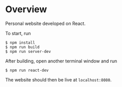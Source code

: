 # Overview

Personal website developed on React.

To start, run 

    $ npm install
    $ npm run build
    $ npm run server-dev

After building, open another terminal window and run 

    $ npm run react-dev

The website should then be live at `localhost:8080`.